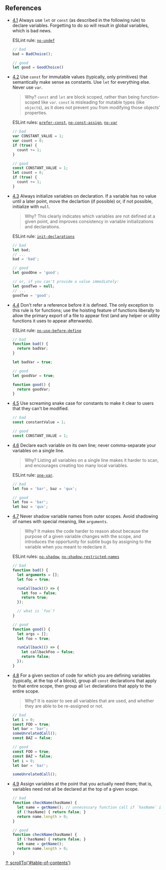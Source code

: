 ## References

- [4.1](#4.1) <a name="4.1"></a> Always use `let` or `const` (as described in the following rule) to declare variables. Forgetting to do so will result in global variables, which is bad news.

  ESLint rule: [`no-undef`](http://eslint.org/docs/rules/no-undef.html)

  ```js
  // bad
  bad = BadChoice();

  // good
  let good = GoodChoice()
  ```

- [4.2](#4.2) <a name="4.2"></a> Use `const` for immutable values (typically, only primitives) that semantically make sense as constants. Use `let` for everything else. Never use `var`.

  > Why? `const` and `let` are block scoped, rather than being function-scoped like `var`. `const` is misleading for mutable types (like `object`s), as it does not prevent you from modifying those objects' properties.

  ESLint rules: [`prefer-const`](http://eslint.org/docs/rules/prefer-const.html), [`no-const-assign`](http://eslint.org/docs/rules/no-const-assign.html), [`no-var`](http://eslint.org/docs/rules/no-var.html)

  ```javascript
  // bad
  var CONSTANT_VALUE = 1;
  var count = 0;
  if (true) {
    count += 1;
  }

  // good
  const CONSTANT_VALUE = 1;
  let count = 0;
  if (true) {
    count += 1;
  }
  ```

- [4.3](#4.3) <a name="4.3"></a> Always initialize variables on declaration. If a variable has no value until a later point, move the declartion (if possible) or, if not possible, initialize with `null`.

  > Why? This clearly indicates which variables are not defined at a given point, and improves consistency in variable initializations and declarations.

  ESLint rule: [`init-declarations`](http://eslint.org/docs/rules/init-declarations.html)

  ```js
  // bad
  let bad;
  // ...
  bad = 'bad';

  // good
  let goodOne = 'good';

  // or, if you can't provide a value immediately:
  let goodTwo = null;
  // ...
  goodTwo = 'good';
  ```

- [4.4](#4.4) <a name="4.4"></a> Don't refer a reference before it is defined. The only exception to this rule is for functions; use the hoisting feature of functions liberally to allow the primary export of a file to appear first (and any helper or utility functions it uses to appear afterwards).

  ESLint rule: [`no-use-before-define`](http://eslint.org/docs/rules/no-use-before-define.html)

  ```js
  // bad
  function bad() {
    return badVar;
  }

  let badVar = true;

  // good
  let goodVar = true;

  function good() {
    return goodVar;
  }
  ```

- [4.5](#4.5) <a name="4.5"></a> Use screaming snake case for constants to make it clear to users that they can't be modified.

  ```javascript
  // bad
  const constantValue = 1;

  // good
  const CONSTANT_VALUE = 1;
  ```

- [4.6](#4.6) <a name="4.6"></a> Declare each variable on its own line; never comma-separate your variables on a single line.

  > Why? Listing all variables on a single line makes it harder to scan, and encourages creating too many local variables.

  ESLint rule: [`one-var`](http://eslint.org/docs/rules/one-var.html).

  ```javascript
  // bad
  let foo = 'bar', baz = 'qux';

  // good
  let foo = 'bar';
  let baz = 'qux';
  ```

- [4.7](#4.7) <a name="4.7"></a> Never shadow variable names from outer scopes. Avoid shadowing of names with special meaning, like `arguments`.

  > Why? It makes the code harder to reason about because the purpose of a given variable changes with the scope, and introduces the opportunity for subtle bugs by assigning to the variable when you meant to redeclare it.

  ESLint rules: [`no-shadow`](http://eslint.org/docs/rules/no-shadow.html), [`no-shadow-restricted-names`](http://eslint.org/docs/rules/no-shadow-restricted-names.html)

  ```js
  // bad
  function bad() {
    let arguments = [];
    let foo = true;

    runCallback(() => {
      let foo = false;
      return true;
    });

    // what is `foo`?
  }

  // good
  function good() {
    let args = [];
    let foo = true;

    runCallback(() => {
      let callbackFoo = false;
      return false;
    });
  }
  ```

- [4.8](#4.8) <a name="4.8"></a> For a given section of code for which you are defining variables (typically, at the top of a block), group all `const` declarations that apply to that entire scope, then group all `let` declarations that apply to the entire scope.

  > Why? It is easier to see all variables that are used, and whether they are able to be re-assigned or not.

  ```js
  // bad
  let i = 0;
  const FOO = true;
  let bar = 'bar';
  someUnrelatedCall();
  const BAZ = false;

  // good
  const FOO = true;
  const BAZ = false;
  let i = 0;
  let bar = 'bar';

  someUnrelatedCall();
  ```

- [4.9](#4.9) <a name="4.9"></a> Assign variables at the point that you actually need them; that is, variables need not all be declared at the top of a given scope.

  ```js
  // bad
  function checkName(hasName) {
    let name = getName(); // unnecessary function call if `hasName` is `false`
    if (!hasName) { return false; }
    return name.length > 0;
  }

  // good
  function checkName(hasName) {
    if (!hasName) { return false; }
    let name = getName();
    return name.length > 0;
  }
  ```

[↑ scrollTo('#table-of-contents')](#table-of-contents)
